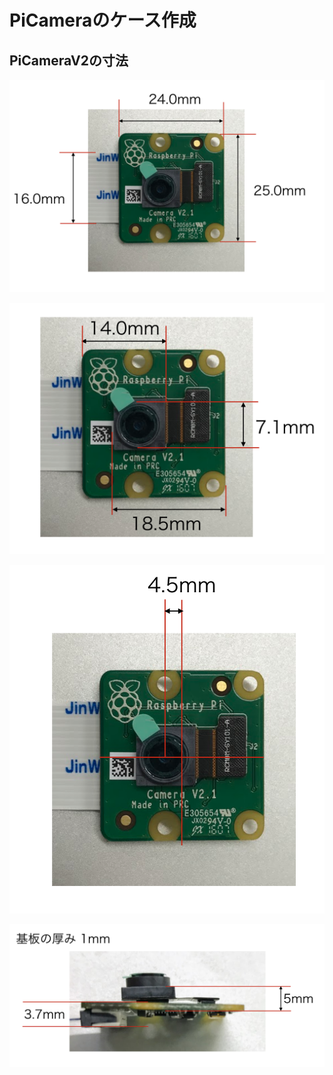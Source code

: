 # PiCameraのケース作成

## PiCameraV2の寸法

![](/img/pi001.png)

![](/img/pi002.png)

![](/img/pi003.png)

![](/img/pi004.png)



